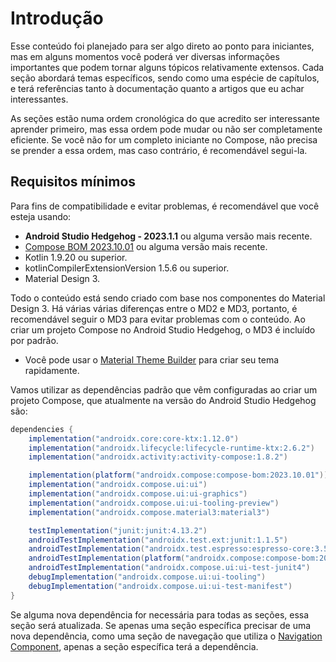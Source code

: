 # Introdução

Esse conteúdo foi planejado para ser algo direto ao ponto para iniciantes, mas em alguns momentos você poderá ver diversas informações importantes que podem tornar alguns tópicos relativamente extensos. Cada seção abordará temas específicos, sendo como uma espécie de capítulos, e terá referências tanto à documentação quanto a artigos que eu achar interessantes.

As seções estão numa ordem cronológica do que acredito ser interessante aprender primeiro, mas essa ordem pode mudar ou não ser completamente eficiente. Se você não for um completo iniciante no Compose, não precisa se prender a essa ordem, mas caso contrário, é recomendável segui-la.

## Requisitos mínimos

Para fins de compatibilidade e evitar problemas, é recomendável que você esteja usando:
- **Android Studio Hedgehog - 2023.1.1** ou alguma versão mais recente.
- [Compose BOM 2023.10.01](https://developer.android.com/jetpack/compose/bom/bom-mapping) ou alguma versão mais recente.
- Kotlin 1.9.20 ou superior.
- kotlinCompilerExtensionVersion 1.5.6 ou superior.
- Material Design 3.

Todo o conteúdo está sendo criado com base nos componentes do Material Design 3. Há várias várias diferenças entre o MD2 e MD3, portanto, é recomendável seguir o MD3 para evitar problemas com o conteúdo. Ao criar um projeto Compose no Android Studio Hedgehog, o MD3 é incluído por padrão.
- Você pode usar o [Material Theme Builder](https://m3.material.io/theme-builder) para criar seu tema rapidamente.

Vamos utilizar as dependências padrão que vêm configuradas ao criar um projeto Compose, que atualmente na versão do  Android Studio Hedgehog são:

```gradle
dependencies {
    implementation("androidx.core:core-ktx:1.12.0")
    implementation("androidx.lifecycle:lifecycle-runtime-ktx:2.6.2")
    implementation("androidx.activity:activity-compose:1.8.2")

    implementation(platform("androidx.compose:compose-bom:2023.10.01"))
    implementation("androidx.compose.ui:ui")
    implementation("androidx.compose.ui:ui-graphics")
    implementation("androidx.compose.ui:ui-tooling-preview")
    implementation("androidx.compose.material3:material3")

    testImplementation("junit:junit:4.13.2")
    androidTestImplementation("androidx.test.ext:junit:1.1.5")
    androidTestImplementation("androidx.test.espresso:espresso-core:3.5.1")
    androidTestImplementation(platform("androidx.compose:compose-bom:2023.10.01"))
    androidTestImplementation("androidx.compose.ui:ui-test-junit4")
    debugImplementation("androidx.compose.ui:ui-tooling")
    debugImplementation("androidx.compose.ui:ui-test-manifest")
}
```

Se alguma nova dependência for necessária para todas as seções, essa seção será atualizada. Se apenas uma seção específica precisar de uma nova dependência, como uma seção de navegação que utiliza o [Navigation Component](https://developer.android.com/guide/navigation/navigation-getting-started), apenas a seção específica terá a dependência.
